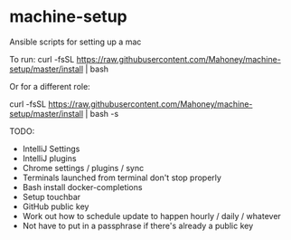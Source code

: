 # machine-setup
Ansible scripts for setting up a mac

To run:
curl -fsSL https://raw.githubusercontent.com/Mahoney/machine-setup/master/install | bash

Or for a different role:

curl -fsSL https://raw.githubusercontent.com/Mahoney/machine-setup/master/install | bash -s <role>

TODO:
* IntelliJ Settings
* IntelliJ plugins
* Chrome settings / plugins / sync
* Terminals launched from terminal don't stop properly
* Bash install docker-completions
* Setup touchbar
* GitHub public key
* Work out how to schedule update to happen hourly / daily / whatever
* Not have to put in a passphrase if there's already a public key
